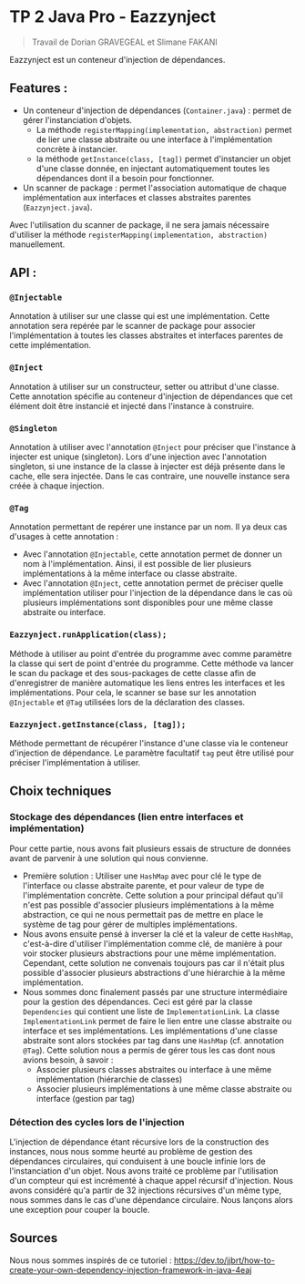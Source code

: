 # TP 2 Java Pro - Eazzynject
> Travail de Dorian GRAVEGEAL et Slimane FAKANI

Eazzynject est un conteneur d'injection de dépendances.

## Features :
* Un conteneur d'injection de dépendances (```Container.java```) : permet de gérer l'instanciation d'objets. 
  * La méthode ```registerMapping(implementation, abstraction)``` permet de lier une classe abstraite ou une interface à l'implémentation concrète à instancier.
  * la méthode ```getInstance(class, [tag])``` permet d'instancier un objet d'une classe donnée, en injectant automatiquement toutes les dépendances dont il a besoin pour fonctionner.  
* Un scanner de package : permet l'association automatique de chaque implémentation aux interfaces et classes abstraites parentes (```Eazzynject.java```).

Avec l'utilisation du scanner de package, il ne sera jamais nécessaire d'utiliser la méthode ```registerMapping(implementation, abstraction)``` manuellement.

## API :
### ``@Injectable``
Annotation à utiliser sur une classe qui est une implémentation. Cette annotation sera repérée par le scanner de package pour associer l'implémentation à toutes les classes abstraites et interfaces parentes de cette implémentation.
### ``@Inject``
Annotation à utiliser sur un constructeur, setter ou attribut d'une classe. Cette annotation spécifie au conteneur d'injection de dépendances que cet élément doit être instancié et injecté dans l'instance à construire. 
### ``@Singleton``
Annotation à utiliser avec l'annotation ``@Inject`` pour préciser que l'instance à injecter est unique (singleton). Lors d'une injection avec l'annotation singleton, si une instance de la classe à injecter est déjà présente dans le cache, elle sera injectée. Dans le cas contraire, une nouvelle instance sera créée à chaque injection.
### ``@Tag``
Annotation permettant de repérer une instance par un nom. Il ya deux cas d'usages à cette annotation : 
* Avec l'annotation ``@Injectable``, cette annotation permet de donner un nom à l'implémentation. Ainsi, il est possible de lier plusieurs implémentations à la même interface ou classe abstraite.
* Avec l'annotation ``@Inject``, cette annotation permet de préciser quelle implémentation utiliser pour l'injection de la dépendance dans le cas où plusieurs implémentations sont disponibles pour une même classe abstraite ou interface.
### ``Eazzynject.runApplication(class);``
Méthode à utiliser au point d'entrée du programme avec comme paramètre la classe qui sert de point d'entrée du programme. Cette méthode va lancer le scan du package et des sous-packages de cette classe afin de d'enregistrer de manière automatique les liens entres les interfaces et les implémentations. Pour cela, le scanner se base sur les annotation ``@Injectable`` et ``@Tag`` utilisées lors de la déclaration des classes.
### ``Eazzynject.getInstance(class, [tag]);``
Méthode permettant de récupérer l'instance d'une classe via le conteneur d'injection de dépendance. Le paramètre facultatif ``tag`` peut être utilisé pour préciser l'implémentation à utiliser.


## Choix techniques

### Stockage des dépendances (lien entre interfaces et implémentation)
Pour cette partie, nous avons fait plusieurs essais de structure de données avant de parvenir à une solution qui nous convienne.
* Première solution : Utiliser une ``HashMap`` avec pour clé le type de l'interface ou classe abstraite parente, et pour valeur de type de l'implémentation concrète. 
  Cette solution a pour principal défaut qu'il n'est pas possible d'associer plusieurs implémentations à la même abstraction, ce qui ne nous permettait pas de mettre en place le système de tag pour gérer de multiples implémentations.
* Nous avons ensuite pensé à inverser la clé et la valeur de cette ``HashMap``, c'est-à-dire d'utiliser l'implémentation comme clé, de manière à pour voir stocker plusieurs abstractions pour une même implémentation. Cependant, cette solution ne convenais toujours pas car il n'était plus possible d'associer plusieurs abstractions d'une hiérarchie à la même implémentation.
* Nous sommes donc finalement passés par une structure intermédiaire pour la gestion des dépendances. Ceci est géré par la classe ``Dependencies`` qui contient une liste de ``ImplementationLink``. La classe ``ImplementationLink`` permet de faire le lien entre une classe abstraite ou interface et ses implémentations. Les implémentations d'une classe abstraite sont alors stockées par tag dans une ``HashMap`` (cf. annotation ``@Tag``). Cette solution nous a permis de gérer tous les cas dont nous avions besoin, à savoir : 
    * Associer plusieurs classes abstraites ou interface à une même implémentation (hiérarchie de classes)
    * Associer plusieurs implémentations à une même classe abstraite ou interface (gestion par tag)


### Détection des cycles lors de l'injection
L'injection de dépendance étant récursive lors de la construction des instances, nous nous somme heurté au problème de gestion des dépendances circulaires, qui conduisent à une boucle infinie lors de l'instanciation d'un objet. Nous avons traité ce problème par l'utilisation d'un compteur qui est incrémenté à chaque appel récursif d'injection. Nous avons considéré qu'a partir de 32 injections récursives d'un même type, nous sommes dans le cas d'une dépendance circulaire. Nous lançons alors une exception pour couper la boucle. 

## Sources

Nous nous sommes inspirés de ce tutoriel :
https://dev.to/jjbrt/how-to-create-your-own-dependency-injection-framework-in-java-4eaj
